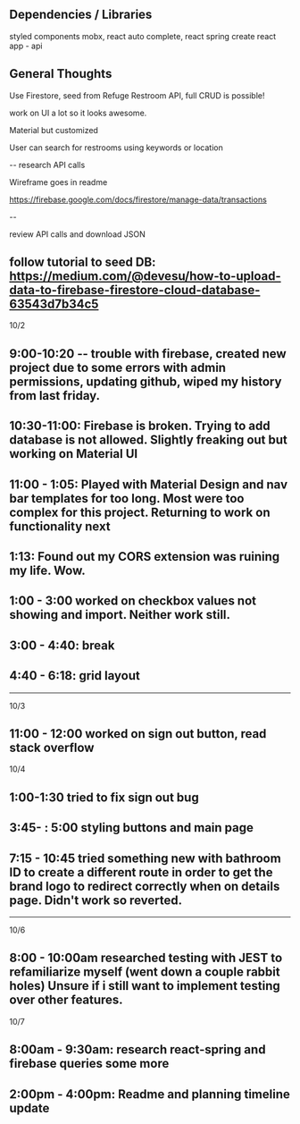 ## Dependencies / Libraries

styled components
mobx, react auto complete, react spring
create react app - api

## General Thoughts

Use Firestore, seed from Refuge Restroom API, full CRUD is possible!

work on UI a lot so it looks awesome.

Material but customized

User can search for restrooms using keywords or location

-- research API calls

Wireframe goes in readme

https://firebase.google.com/docs/firestore/manage-data/transactions

--

<!-- The core Firebase JS SDK is always required and must be listed first -->
<script src="/__/firebase/7.21.1/firebase-app.js"></script>

<!-- TODO: Add SDKs for Firebase products that you want to use
     https://firebase.google.com/docs/web/setup#available-libraries -->
<script src="/__/firebase/7.21.1/firebase-analytics.js"></script>

<!-- Initialize Firebase -->
<script src="/__/firebase/init.js"></script>

review API calls and download JSON

## follow tutorial to seed DB: https://medium.com/@devesu/how-to-upload-data-to-firebase-firestore-cloud-database-63543d7b34c5

10/2

## 9:00-10:20 -- trouble with firebase, created new project due to some errors with admin permissions, updating github, wiped my history from last friday.

## 10:30-11:00: Firebase is broken. Trying to add database is not allowed. Slightly freaking out but working on Material UI

## 11:00 - 1:05: Played with Material Design and nav bar templates for too long. Most were too complex for this project. Returning to work on functionality next

## 1:13: Found out my CORS extension was ruining my life. Wow.

## 1:00 - 3:00 worked on checkbox values not showing and import. Neither work still.

## 3:00 - 4:40: break

## 4:40 - 6:18: grid layout

---

10/3

## 11:00 - 12:00 worked on sign out button, read stack overflow

10/4

## 1:00-1:30 tried to fix sign out bug

## 3:45- : 5:00 styling buttons and main page

## 7:15 - 10:45 tried something new with bathroom ID to create a different route in order to get the brand logo to redirect correctly when on details page. Didn't work so reverted.

---

10/6

## 8:00 - 10:00am researched testing with JEST to refamiliarize myself (went down a couple rabbit holes) Unsure if i still want to implement testing over other features.

10/7

## 8:00am - 9:30am: research react-spring and firebase queries some more

## 2:00pm - 4:00pm: Readme and planning timeline update

